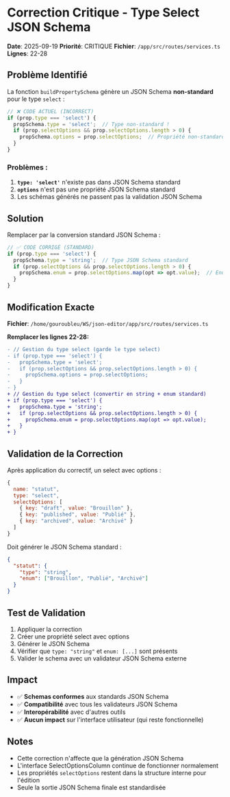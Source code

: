# Correction Critique - Type Select JSON Schema

**Date**: 2025-09-19
**Priorité**: CRITIQUE
**Fichier**: `/app/src/routes/services.ts`
**Lignes**: 22-28

## Problème Identifié

La fonction `buildPropertySchema` génère un JSON Schema **non-standard** pour le type `select` :

```typescript
// ❌ CODE ACTUEL (INCORRECT)
if (prop.type === 'select') {
  propSchema.type = 'select';  // Type non-standard !
  if (prop.selectOptions && prop.selectOptions.length > 0) {
    propSchema.options = prop.selectOptions;  // Propriété non-standard !
  }
}
```

### Problèmes :
1. **`type: 'select'`** n'existe pas dans JSON Schema standard
2. **`options`** n'est pas une propriété JSON Schema standard
3. Les schémas générés ne passent pas la validation JSON Schema

## Solution

Remplacer par la conversion standard JSON Schema :

```typescript
// ✅ CODE CORRIGÉ (STANDARD)
if (prop.type === 'select') {
  propSchema.type = 'string';  // Type JSON Schema standard
  if (prop.selectOptions && prop.selectOptions.length > 0) {
    propSchema.enum = prop.selectOptions.map(opt => opt.value);  // Enum standard
  }
}
```

## Modification Exacte

**Fichier**: `/home/gouroubleu/WS/json-editor/app/src/routes/services.ts`

**Remplacer les lignes 22-28:**

```diff
- // Gestion du type select (garde le type select)
- if (prop.type === 'select') {
-   propSchema.type = 'select';
-   if (prop.selectOptions && prop.selectOptions.length > 0) {
-     propSchema.options = prop.selectOptions;
-   }
- }
+ // Gestion du type select (convertir en string + enum standard)
+ if (prop.type === 'select') {
+   propSchema.type = 'string';
+   if (prop.selectOptions && prop.selectOptions.length > 0) {
+     propSchema.enum = prop.selectOptions.map(opt => opt.value);
+   }
+ }
```

## Validation de la Correction

Après application du correctif, un select avec options :
```javascript
{
  name: "statut",
  type: "select",
  selectOptions: [
    { key: "draft", value: "Brouillon" },
    { key: "published", value: "Publié" },
    { key: "archived", value: "Archivé" }
  ]
}
```

Doit générer le JSON Schema standard :
```json
{
  "statut": {
    "type": "string",
    "enum": ["Brouillon", "Publié", "Archivé"]
  }
}
```

## Test de Validation

1. Appliquer la correction
2. Créer une propriété select avec options
3. Générer le JSON Schema
4. Vérifier que `type: "string"` et `enum: [...]` sont présents
5. Valider le schema avec un validateur JSON Schema externe

## Impact

- ✅ **Schemas conformes** aux standards JSON Schema
- ✅ **Compatibilité** avec tous les validateurs JSON Schema
- ✅ **Interopérabilité** avec d'autres outils
- ✅ **Aucun impact** sur l'interface utilisateur (qui reste fonctionnelle)

## Notes

- Cette correction n'affecte que la génération JSON Schema
- L'interface SelectOptionsColumn continue de fonctionner normalement
- Les propriétés `selectOptions` restent dans la structure interne pour l'édition
- Seule la sortie JSON Schema finale est standardisée